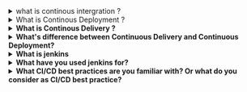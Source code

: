 
<details>
<summary>what is continous intergration ?</summary></br><b>
</b></br>
</details>
<details><summary>What is Continous Deployment ?</summary></br><b>
</details>
<details><summary>What is Continous Delivery ? </summary><b></br>
</b>
</details>
<details><summary>What's difference between Continuous Delivery and Continuous Deployment?</summary></br><b>
</b>
</details>
<details><summary>What is jenkins</summary></br><b>
</b>
</details>
<details><summary>What have you used jenkins for?</summary></br><b>
</b>
</details>
<details><summary>What CI/CD best practices are you familiar with? Or what do you consider as CI/CD best practice?</summary></br><b>
</b>
</details>
